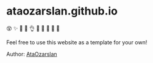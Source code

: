# ataozarslan.github.io
😵
✨
😬
🌁
👌
💖
🔨
🐧
🐸
🦑

Feel free to use this website as a template for your own! 

Author: [AtaOzarslan](https://github.com/ataozarslan)
